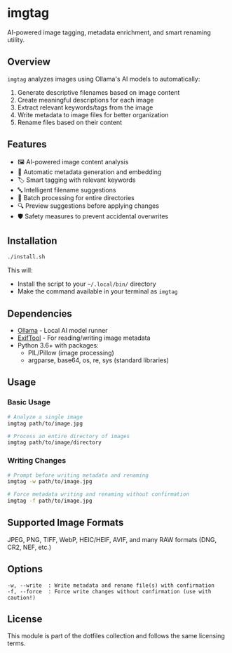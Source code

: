 # imgtag

AI-powered image tagging, metadata enrichment, and smart renaming utility.

## Overview

`imgtag` analyzes images using Ollama's AI models to automatically:

1. Generate descriptive filenames based on image content
2. Create meaningful descriptions for each image
3. Extract relevant keywords/tags from the image
4. Write metadata to image files for better organization
5. Rename files based on their content

## Features

- 🖼️ AI-powered image content analysis
- 📝 Automatic metadata generation and embedding
- 🏷️ Smart tagging with relevant keywords 
- 🔤 Intelligent filename suggestions
- 📁 Batch processing for entire directories
- 🔍 Preview suggestions before applying changes
- 🛡️ Safety measures to prevent accidental overwrites

## Installation

```bash
./install.sh
```

This will:
- Install the script to your `~/.local/bin/` directory
- Make the command available in your terminal as `imgtag`

## Dependencies

- [Ollama](https://ollama.ai/) - Local AI model runner
- [ExifTool](https://exiftool.org/) - For reading/writing image metadata
- Python 3.6+ with packages:
  - PIL/Pillow (image processing)
  - argparse, base64, os, re, sys (standard libraries)

## Usage

### Basic Usage

```bash
# Analyze a single image
imgtag path/to/image.jpg

# Process an entire directory of images
imgtag path/to/image/directory
```

### Writing Changes

```bash
# Prompt before writing metadata and renaming
imgtag -w path/to/image.jpg

# Force metadata writing and renaming without confirmation
imgtag -f path/to/image.jpg
```

## Supported Image Formats

JPEG, PNG, TIFF, WebP, HEIC/HEIF, AVIF, and many RAW formats (DNG, CR2, NEF, etc.)

## Options

```
-w, --write  : Write metadata and rename file(s) with confirmation
-f, --force  : Force write changes without confirmation (use with caution!)
```

## License

This module is part of the dotfiles collection and follows the same licensing terms.